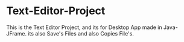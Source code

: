 # Text-Editor-Project
This is the Text Editor Project, and its for Desktop App made in Java-JFrame.
its also Save's Files and also Copies File's.
